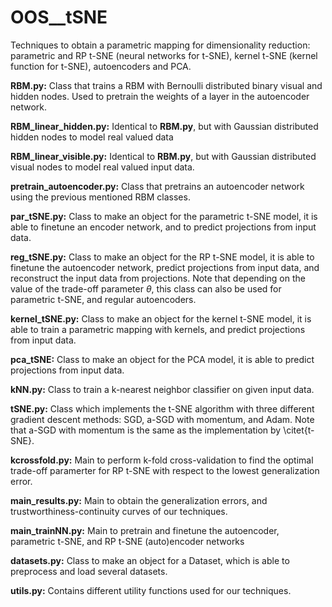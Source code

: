 # OOS__tSNE

Techniques to obtain a parametric mapping for dimensionality reduction: parametric and RP t-SNE (neural networks for t-SNE), kernel t-SNE (kernel function for t-SNE), autoencoders and PCA. 


**RBM.py:** Class that trains a RBM with Bernoulli distributed binary visual and hidden nodes. Used to pretrain the weights of a layer in the autoencoder network.

**RBM_linear_hidden.py:** Identical to **RBM.py**, but with Gaussian distributed hidden nodes to model real valued data

**RBM_linear_visible.py:** Identical to **RBM.py**, but with Gaussian distributed visual nodes to model real valued input data.

**pretrain_autoencoder.py:** Class that pretrains an autoencoder network using the previous mentioned RBM classes.

**par_tSNE.py:** Class to make an object for the parametric t-SNE model, it is able to finetune an encoder network, and to predict projections from input data.

**reg_tSNE.py:** Class to make an object for the RP t-SNE model, it is able to finetune the autoencoder network, predict projections from input data, and reconstruct the input data from projections. Note that depending on the value of the trade-off parameter $\theta$, this class can also be used for parametric t-SNE, and regular autoencoders.
    
**kernel_tSNE.py:** Class to make an object for the kernel t-SNE model, it is able to train a parametric mapping with kernels, and predict projections from input data. 

**pca_tSNE:** Class to make an object for the PCA model, it is able to predict projections from input data. 

**kNN.py:** Class to train a k-nearest neighbor classifier on given input data.

**tSNE.py:** Class which implements the t-SNE algorithm with three different gradient descent methods: SGD, a-SGD with momentum, and Adam. Note that a-SGD with momentum is the same as the implementation by \citet{t-SNE}.

**kcrossfold.py:** Main to perform k-fold cross-validation to find the optimal trade-off paramerter for RP t-SNE with respect to the lowest generalization error.        
    
**main_results.py:** Main to obtain the generalization errors, and trustworthiness-continuity curves of our techniques.

**main_trainNN.py:** Main to pretrain and finetune the autoencoder, parametric t-SNE, and RP t-SNE (auto)encoder networks  

**datasets.py:** Class to make an object for a Dataset, which is able to preprocess and load several datasets.
   
**utils.py:** Contains different utility functions used for our techniques. 

